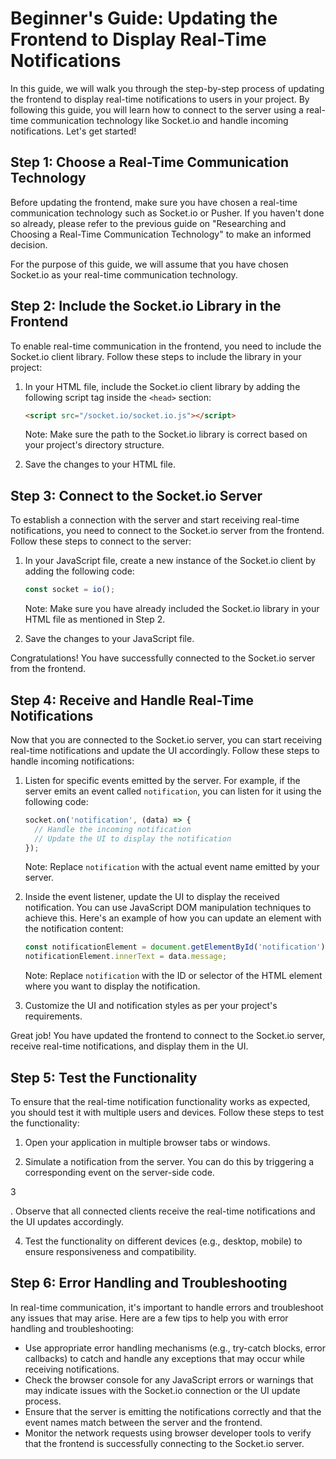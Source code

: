 # Beginner's Guide: Updating the Frontend to Display Real-Time Notifications

In this guide, we will walk you through the step-by-step process of updating the frontend to display real-time notifications to users in your project. By following this guide, you will learn how to connect to the server using a real-time communication technology like Socket.io and handle incoming notifications. Let's get started!

## Step 1: Choose a Real-Time Communication Technology

Before updating the frontend, make sure you have chosen a real-time communication technology such as Socket.io or Pusher. If you haven't done so already, please refer to the previous guide on "Researching and Choosing a Real-Time Communication Technology" to make an informed decision.

For the purpose of this guide, we will assume that you have chosen Socket.io as your real-time communication technology.

## Step 2: Include the Socket.io Library in the Frontend

To enable real-time communication in the frontend, you need to include the Socket.io client library. Follow these steps to include the library in your project:

1. In your HTML file, include the Socket.io client library by adding the following script tag inside the `<head>` section:

   ```html
   <script src="/socket.io/socket.io.js"></script>
   ```

   Note: Make sure the path to the Socket.io library is correct based on your project's directory structure.

2. Save the changes to your HTML file.

## Step 3: Connect to the Socket.io Server

To establish a connection with the server and start receiving real-time notifications, you need to connect to the Socket.io server from the frontend. Follow these steps to connect to the server:

1. In your JavaScript file, create a new instance of the Socket.io client by adding the following code:

   ```javascript
   const socket = io();
   ```

   Note: Make sure you have already included the Socket.io library in your HTML file as mentioned in Step 2.

2. Save the changes to your JavaScript file.

Congratulations! You have successfully connected to the Socket.io server from the frontend.

## Step 4: Receive and Handle Real-Time Notifications

Now that you are connected to the Socket.io server, you can start receiving real-time notifications and update the UI accordingly. Follow these steps to handle incoming notifications:

1. Listen for specific events emitted by the server. For example, if the server emits an event called `notification`, you can listen for it using the following code:

   ```javascript
   socket.on('notification', (data) => {
     // Handle the incoming notification
     // Update the UI to display the notification
   });
   ```

   Note: Replace `notification` with the actual event name emitted by your server.

2. Inside the event listener, update the UI to display the received notification. You can use JavaScript DOM manipulation techniques to achieve this. Here's an example of how you can update an element with the notification content:

   ```javascript
   const notificationElement = document.getElementById('notification');
   notificationElement.innerText = data.message;
   ```

   Note: Replace `notification` with the ID or selector of the HTML element where you want to display the notification.

3. Customize the UI and notification styles as per your project's requirements.

Great job! You have updated the frontend to connect to the Socket.io server, receive real-time notifications, and display them in the UI.

## Step 5: Test the Functionality

To ensure that the real-time notification functionality works as expected, you should test it with multiple users and devices. Follow these steps to test the functionality:

1. Open your application in multiple browser tabs or windows.

2. Simulate a notification from the server. You can do this by triggering a corresponding event on the server-side code.

3

. Observe that all connected clients receive the real-time notifications and the UI updates accordingly.

4. Test the functionality on different devices (e.g., desktop, mobile) to ensure responsiveness and compatibility.

## Step 6: Error Handling and Troubleshooting

In real-time communication, it's important to handle errors and troubleshoot any issues that may arise. Here are a few tips to help you with error handling and troubleshooting:

- Use appropriate error handling mechanisms (e.g., try-catch blocks, error callbacks) to catch and handle any exceptions that may occur while receiving notifications.
- Check the browser console for any JavaScript errors or warnings that may indicate issues with the Socket.io connection or the UI update process.
- Ensure that the server is emitting the notifications correctly and that the event names match between the server and the frontend.
- Monitor the network requests using browser developer tools to verify that the frontend is successfully connecting to the Socket.io server.

